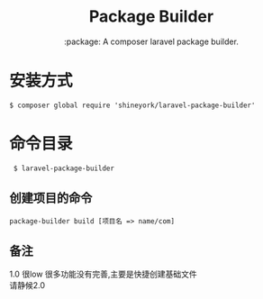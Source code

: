 <h1 align="center"> Package Builder </h1>

<p align="center"> :package: A composer laravel package builder.</p>


# 安装方式


```shell
$ composer global require 'shineyork/laravel-package-builder'
```

# 命令目录

```shell
 $ laravel-package-builder
```

## 创建项目的命令

```
package-builder build [项目名 => name/com]
```

## 备注

1.0 很low 很多功能没有完善,主要是快捷创建基础文件<br>
请静候2.0
